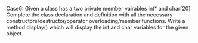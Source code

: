 Case6:
Given a class has a two private member vairables int* and char[20]. Complete the class
declaration and definition with all the necessary constructors/destructor/operator
overloading/member functions. Write a method display() which will display the int and char variables
for the given object.
